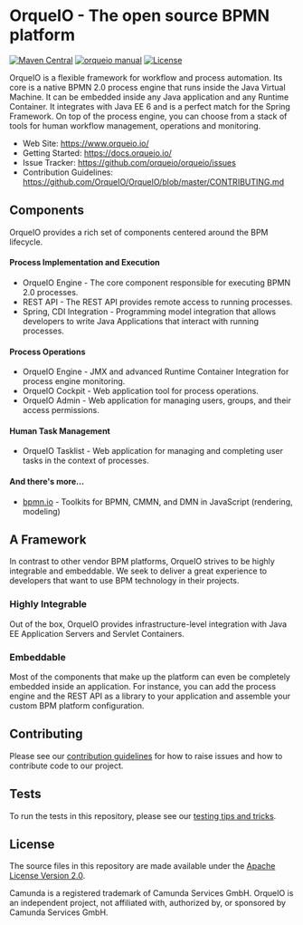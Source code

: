 # OrqueIO - The open source BPMN platform

[![Maven Central](https://maven-badges.herokuapp.com/maven-central/io.orqueio.bpm/orqueio-parent/badge.svg)](https://maven-badges.herokuapp.com/maven-central/io.orqueio.bpm/orqueio-parent) [![orqueio manual](https://img.shields.io/badge/manual-latest-brown.svg)](https://docs.orqueio.io) [![License](https://img.shields.io/github/license/orqueio/orqueio?color=blue&logo=apache)](https://github.com/orqueio/orqueio/blob/master/LICENSE)


OrqueIO is a flexible framework for workflow and process automation. Its core is a native BPMN 2.0 process engine that runs inside the Java Virtual Machine. It can be embedded inside any Java application and any Runtime Container. It integrates with Java EE 6 and is a perfect match for the Spring Framework. On top of the process engine, you can choose from a stack of tools for human workflow management, operations and monitoring.

- Web Site: https://www.orqueio.io/
- Getting Started: https://docs.orqueio.io/
- Issue Tracker: https://github.com/orqueio/orqueio/issues
- Contribution Guidelines: https://github.com/OrqueIO/OrqueIO/blob/master/CONTRIBUTING.md

## Components

OrqueIO provides a rich set of components centered around the BPM lifecycle.

#### Process Implementation and Execution

- OrqueIO Engine - The core component responsible for executing BPMN 2.0 processes.
- REST API - The REST API provides remote access to running processes.
- Spring, CDI Integration - Programming model integration that allows developers to write Java Applications that interact with running processes.


#### Process Operations

- OrqueIO Engine - JMX and advanced Runtime Container Integration for process engine monitoring.
- OrqueIO Cockpit - Web application tool for process operations.
- OrqueIO Admin - Web application for managing users, groups, and their access permissions.

#### Human Task Management

- OrqueIO Tasklist - Web application for managing and completing user tasks in the context of processes.

#### And there's more...

- [bpmn.io](https://bpmn.io/) - Toolkits for BPMN, CMMN, and DMN in JavaScript (rendering, modeling)
## A Framework

In contrast to other vendor BPM platforms, OrqueIO strives to be highly integrable and embeddable. We seek to deliver a great experience to developers that want to use BPM technology in their projects.

### Highly Integrable

Out of the box, OrqueIO provides infrastructure-level integration with Java EE Application Servers and Servlet Containers.

### Embeddable

Most of the components that make up the platform can even be completely embedded inside an application. For instance, you can add the process engine and the REST API as a library to your application and assemble your custom BPM platform configuration.

## Contributing

Please see our [contribution guidelines](CONTRIBUTING.md) for how to raise issues and how to contribute code to our project.

## Tests

To run the tests in this repository, please see our [testing tips and tricks](TESTING.md).


## License

The source files in this repository are made available under the [Apache License Version 2.0](./LICENSE).

Camunda is a registered trademark of Camunda Services GmbH.
OrqueIO is an independent project, not affiliated with, authorized by, or sponsored by Camunda Services GmbH.
